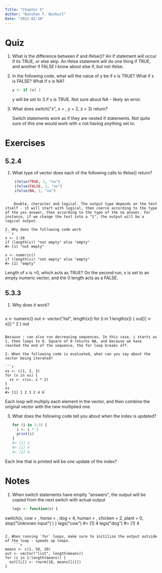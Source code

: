 ```yaml
---
Title: "Chapter 5"
Author: "Batuhan T. Bozkurt"
Date: "2022-02-10"
---
```


# Quiz
1. What is the difference between if and ifelse()?
	An if statement will occur if its TRUE, or else skip. An ifelse statement will do one thing if TRUE, and another if FALSE
	I know about else if, but not ifelse.

2. In the following code, what will the value of y be if x is TRUE? What if x is FALSE? What if x is NA?
	```r
	y <- if (x) 3
	```

	y will be set to 3 if x is TRUE. Not sure about NA - likely an error.

3. What does switch("x", x = , y = 2, z = 3) return?

	Switch statements work as if they are nested if statements. Not quite sure of this one would work with x not having anything set to. 

# Exercises
## 5.2.4
1. What type of vector does each of the following calls to ifelse() return?
   ```r
	ifelse(TRUE, 1, "no")
	ifelse(FALSE, 1, "no")
	ifelse(NA, 1, "no")
```

	Double, character and logical. The output type depends on the test itself - it will start with logical, then coerce according to the type of the yes answer, then according to the type of the no answer. For instance, if we change the test into a "1", the output will be a logical output.

2. Why does the following code work
```r
x <- 1:10
if (length(x)) "not empty" else "empty"
#> [1] "not empty"

x <- numeric()
if (length(x)) "not empty" else "empty"
#> [1] "empty"
```

Length of x is >0, which acts as TRUE? On the second run, x is set to an empty numeric vector, and the 0 length acts as a FALSE.


## 5.3.3
1. Why does it work?
   ```r
x <- numeric()
out <- vector("list", length(x))
for (i in 1:length(x)) {
  out[i] <- x[i] ^ 2
}
out
```

Because : can also run decreasing sequences. In this case, i starts as 1, then loops to 0. Square of 0 returns NA, and because we have reached the end of the sequence, the for loop breaks off.

2. When the following code is evaluated, what can you say about the vector being iterated?

```r
xs <- c(1, 2, 3)
for (x in xs) {
  xs <- c(xs, x * 2)
}
xs
#> [1] 1 2 3 2 4 6`
```

Each loop will multiply each element in the vector, and then combine the original vector with the new multiplied one.

3.  What does the following code tell you about when the index is updated?
    
    ```r
    for (i in 1:3) {
      i <- i * 2
      print(i) 
    }
    #> [1] 2
    #> [1] 4
    #> [1] 6
    ```

Each line that is printed will be one update of the index?

# Notes
1. When switch statements have emptly "answers", the output will be copied from the next switch with actual output
   ```r
   legs <- function(x) {
  switch(x,
    cow = ,
    horse = ,
    dog = 4,
    human = ,
    chicken = 2,
    plant = 0,
    stop("Unknown input")
  )
}
legs("cow")
#> [1] 4
legs("dog")
#> [1] 4
```

2. When running `for` loops, make sure to initilize the output outside of the loop - speeds up loops.
	```r
means <- c(1, 50, 20)
out <- vector("list", length(means))
for (i in 1:length(means)) {
  out[[i]] <- rnorm(10, means[[i]])
}
```
